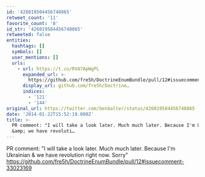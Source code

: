 ```yaml
---
id: '426019504456740865'
retweet_count: '11'
favorite_count: '8'
id_str: '426019504456740865'
retweeted: false
entities:
  hashtags: []
  symbols: []
  user_mentions: []
  urls:
    - url: https://t.co/RVA7ApWgPL
      expanded_url: >-
        https://github.com/fre5h/DoctrineEnumBundle/pull/12#issuecomment-33023169
      display_url: github.com/fre5h/Doctrine…
      indices:
        - '121'
        - '144'
original_url: https://twitter.com/benbalter/status/426019504456740865
date: '2014-01-22T15:52:19.000Z'
title: >-
  PR comment: "I will take a look later. Much much later. Because I'm Ukrainian
  &amp; we have revoluti…
---
```


PR comment: "I will take a look later. Much much later. Because I'm Ukrainian &amp; we have revolution right now. Sorry" https://github.com/fre5h/DoctrineEnumBundle/pull/12#issuecomment-33023169